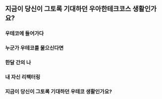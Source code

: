 ## 지금이 당신이 그토록 기대하던 우아한테크코스 생활인가요?

### 우테코에 들어가다

### 누군가 우테코를 물으신다면

### 한달 간의 나

### 내 자신 리팩터링

### 지금이 당신이 그토록 기대하던 우테코 생활인가요?